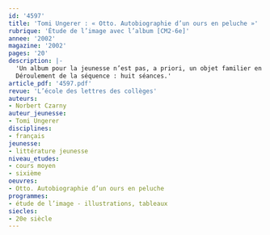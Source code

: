 ```yaml
---
id: '4597'
title: 'Tomi Ungerer : « Otto. Autobiographie d’un ours en peluche »'
rubrique: 'Étude de l’image avec l’album [CM2-6e]'
annee: '2002'
magazine: '2002'
pages: '20'
description: |-
  'Un album pour la jeunesse n’est pas, a priori, un objet familier en classe de sixième. Il peut pourtant éclairer certaines questions et donner une approche vivante du récit. « Otto » est à la fois un récit construit de façon simple, un livre illustré dans lequel l’image réduite à l’essentiel ne cache rien de l’horreur d’un siècle, et une histoire forte et juste, porteuse de valeurs éducatives. Une fois que la classe aura vu la construction du récit traditionnel, l’étude de cet ouvrage permettra d’introduire la notion d’autobiographie, d’observer, sur le plan grammatical, l’utilisation des indicateurs de temps et les raisons pour lesquelles on emploie la voix passive et d’aborder, dans une perspective interdisciplinaire, la question des persécutions nazies et celle de l’intolérance. Dans le contexte de l’éducation à la citoyenneté, cet album rappellera de manière concrète combien importent les valeurs de fraternité. Enfin, on réinvestira, à travers une évaluation écrite, la notion d’autobiographie.
  Déroulement de la séquence : huit séances.'
article_pdf: '4597.pdf'
revue: 'L’école des lettres des collèges'
auteurs:
- Norbert Czarny
auteur_jeunesse:
- Tomi Ungerer
disciplines:
- français
jeunesse:
- littérature jeunesse
niveau_etudes:
- cours moyen
- sixième
oeuvres:
- Otto. Autobiographie d’un ours en peluche
programmes:
- étude de l’image - illustrations, tableaux
siecles:
- 20e siècle
---
```

